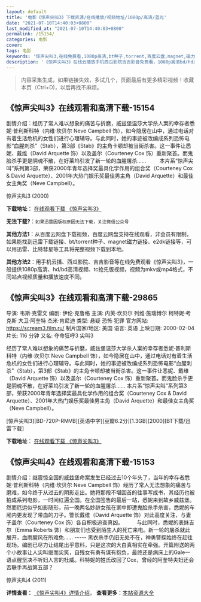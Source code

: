 ```yaml
---
layout: default
title: '电影《惊声尖叫3》下载资源/在线播放/视频地址/1080p/高清/蓝光'
date: "2021-07-10T14:40:03+0800"
last_modified_at: "2021-07-10T14:40:03+0800"
permalink: /15154/
categories: 电影
cover:
tags: 电影
keywords: '惊声尖叫3,在线免费看,1080p高清,bt种子,torrent,百度云盘,magnet,磁力链,迅雷下载资源'
description: '《惊声尖叫3》在线云播放手机西瓜影院吉吉影音免费看，1080p高清bd/hd未删减完整版和tc抢先枪版，mkv/mp4格式，附带bt/torrent种子、magnet/磁力链、百度云盘、网盘资源迅雷下载链接'
---
```


>内容采集生成，如果链接失效，多试几个，页面最后有更多精彩视频！收藏本页（Ctrl+D)，以后再找不麻烦。


## 《惊声尖叫3》在线观看和高清下载-15154

剧情介绍：经历了常人难以想象的痛苦与折磨，威兹堡温莎大学杀人案的幸存者悉妮·普利斯科特（内维·坎贝尔 Neve Campbell 饰），如今隐居在山中，通过电话对有着生活危机的女性们进行心理辅导。与此同时，她的事迹被改编成系列恐怖电影“血腥刺杀”（Stab），第3部《Stab》的主角卡顿却被当街杀害。这一事件让悉妮、戴维（David Arquette 饰）以及盖尔（Courteney Cox 饰）重新聚首。而鬼脸杀手更是阴魂不散，在好莱坞引发了新一轮的血腥屠杀……  　　本片系“惊声尖叫”系列第3部，荣获2000年青年选择奖最具化学作用的组合奖（Courteney Cox & David Arquette）、2001年大热门娱乐奖最佳男主角（David Arquette）和最佳女主角奖（Neve Campbell）。


惊声尖叫3 (2000)

**下载地址**： [在线观看下载 《惊声尖叫3》](https://www.btbtdy.me/btdy/dy4767.html) 


**无法下载?**：`如果迅雷因版权原因无法下载，关注微信公众号 `

**其他方法1**：从百度云网盘下载视频，百度云网盘支持在线观看，非会员有限制，如果能找到迅雷下载链接、bt/torrent种子、magnet磁力链接、e2dk链接等，可以用迅雷、比特彗星等工具将完整视频下载到本地。

**其他方法2**：用手机云播、西瓜影院、吉吉影音等在线免费观看《惊声尖叫3》，一般提供1080p高清、hd/bd高清视频、tc抢先版视频，视频为mkv或mp4格式，不同站点视频质量和播放速度不同。


## 《惊声尖叫3》在线观看和高清下载-29865

导演: 韦斯·克雷文 编剧: 伊伦·克鲁格 主演: 内芙·坎贝尔 列维·施瑞博尔 柯特妮·考克斯 大卫·阿奎特 杰米·肯尼迪 类型: 悬疑 恐怖 犯罪 官方网站: https://scream3.film.ru/ 制片国家/地区: 美国 语言: 英语 上映日期: 2000-02-04 片长: 116 分钟 又名: 夺命狂呼3 尖叫3

经历了常人难以想象的痛苦与折磨，威兹堡温莎大学杀人案的幸存者悉妮·普利斯科特（内维·坎贝尔 Neve Campbell 饰），如今隐居在山中，通过电话对有着生活危机的女性们进行心理辅导。与此同时，她的事迹被改编成系列恐怖电影“血腥刺杀”（Stab），第3部《Stab》的主角卡顿却被当街杀害。这一事件让悉妮、戴维（David Arquette 饰）以及盖尔（Courteney Cox 饰）重新聚首。而鬼脸杀手更是阴魂不散，在好莱坞引发了新一轮的血腥屠杀…… 本片系“惊声尖叫”系列第3部，荣获2000年青年选择奖最具化学作用的组合奖（Courteney Cox & David Arquette）、2001年大热门娱乐奖最佳男主角（David Arquette）和最佳女主角奖（Neve Campbell）。


[惊声尖叫3][BD-720P-RMVB][英语中字][豆瓣6.2分][1.3GB][2000][BT下载/迅雷下载]

**下载地址**： [在线观看下载 《惊声尖叫3》](https://www.btdx8.com/torrent/scream_3_2000.html) 


## 《惊声尖叫4》在线观看和高清下载-15153

剧情介绍：继震惊全国的威兹堡命案发生已经过去10个年头了，当年的幸存者悉妮·普利斯科特（内维·坎贝尔 Neve Campbell 饰）经历了常人无法想象的痛苦与磨难，如今终于从过去的阴影走出。她将那段不堪回首的往事写成书，其经历也被拍成系列电影，一时间红遍全国。在全国签售的最后一站，悉妮来到故乡威兹堡。然而厄运似乎如影随形，前一晚两名妙龄女孩在家中即遭鬼脸杀手杀害，悉妮的车厢内更发现了带血的刀子。警长戴维（David Arquette 饰）对此高度关注，与妻子盖尔（Courteney Cox 饰）各自积极追查真凶。  　　与此同时，悉妮的表妹吉尔（Emma Roberts 饰）和朋友们也受到陌生人的死亡来电。新一轮的屠杀就此展开，血雨腥风在所难免…… ----- 黑衣杀手仍旧无处不在，神勇警探始终在赶往现场。编剧已尽力让结尾出乎意料，只是这次的大白真相实在牵强。开篇附送的两个小故事让人尖叫继而尖笑，自残女有勇有谋有抱负，最终还是病床上的Gale一语点醒坚决不听妇人言的杜威。科特妮的姓氏改回了Cox，曾经的阿奎特夫妇还会否联手再战第五部？


惊声尖叫4 (2011)

**详情查看**： [《惊声尖叫4》详情介绍](/movie/15153/)， **查看更多**：[本站资源大全](/movie/t/all/)

